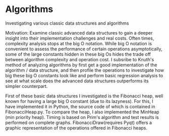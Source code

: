 # Algorithms
Investigating various classic data structures and algorithms

Motivation:
Examine classic advanced data structures to gain a deeper insight into their implementation challenges and real costs. Often times, complexity analysis stops at the big O notation.  While big O notation is convenient to assess the performance of certain operations asymptotically, some of the large constants hidden in these big Os hides the trade off between algorithm complexity and operation cost.  I subsribe to Knuth's method of analyzing algorithms by first get a good implementation of the algorithm / data structure, and then profile the operations to investigate how big these big O constants look like and perform basic regression analysis to see at what scale does the advanced data structures outperforms its simpler counterpart.

First of these basic data structures I investigated is the Fibonacci heap, well known for having a large big O constant (due to its lazyness). For this, I have implemented it in Python, the source code of which is contained in FibonacciHeap.py.  To compare the heap, I also implemented the MinHeap (min priority heap). Timing is based on Prim's algorithm and test results is performed on complete graphs. FibonacciDraw(requires Pyqt) offers a graphic representation of the operations offered in Fibonacci heaps.
